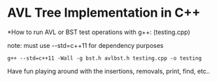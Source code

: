 # AVL Tree Implementation in C++

*How to run AVL or BST test operations with g++: (testing.cpp)

note: must use --std=c++11 for dependency purposes

    g++ --std=c++11 -Wall -g bst.h avlbst.h testing.cpp -o testing

Have fun playing around with the insertions, removals, print, find, etc..
